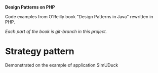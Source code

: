 **Design Patterns on PHP**

Code examples from O'Reilly book "Design Patterns in Java" rewritten in PHP.

*Each part of the book is git-branch in this project.*

# Strategy pattern

Demonstrated on the example of application SimUDuck